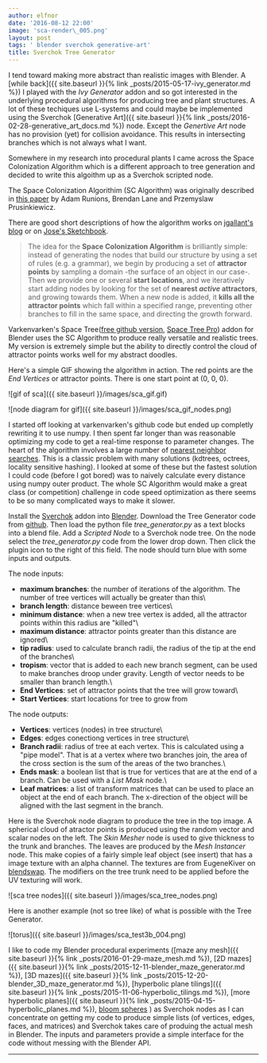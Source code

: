 ```yaml
---
author: elfnor
date: '2016-08-12 22:00'
image: 'sca-render\_005.png'
layout: post
tags: ' blender sverchok generative-art'
title: Sverchok Tree Generator
---
```


I tend toward making more abstract than realistic images with Blender. A [while back]({{ site.baseurl }}{% link _posts/2015-05-17-ivy_generator.md %}) I played with the *Ivy Generator* addon and so got interested in the underlying procedural algorithms for producing tree and plant structures. A lot of these techiques use L-systems and could maybe be implemented using the Sverchok [Generative Art]({{ site.baseurl }}{% link _posts/2016-02-28-generative_art_docs.md %}) node. Except the *Genertive Art* node has no provision (yet) for collision avoidance. This results in intersecting branches which is not always what I want.

Somewhere in my research into procedural plants I came across the Space Colonization Algorithm which is a different approach to tree generation and decided to write this algoithm up as a Sverchok scripted node.

The Space Colonization Algorithim (SC Algorithm) was originally described in [this paper](http://www.academia.edu/download/46349919/colonization.egwnp2007.pdf) by Adam Runions, Brendan Lane and Przemyslaw Prusinkiewicz.

There are good short descriptions of how the algorithm works on [jgallant\'s blog](http://www.jgallant.com/procedurally-generating-trees-with-space-colonization-algorithm-in-xna/) or on [Jose\'s Sketchbook](Jose's%20Sketchbook).

> The idea for the **Space Colonization Algorithm** is brilliantly simple: instead of generating the nodes that build our structure by using a set of rules (e.g. a grammar), we begin by producing a set of **attractor points** by sampling a domain -the surface of an object in our case-. Then we provide one or several **start locations**, and we iteratively start adding nodes by looking for the set of **nearest *active* attractors**, and growing towards them. When a new node is added, it **kills all the attractor points** which fall within a specified range, preventing other branches to fill in the same space, and directing the growth forward.

Varkenvarken\'s Space Tree([free github version](https://github.com/varkenvarken/spacetree), [Space Tree Pro](https://cgcookiemarkets.com/all-products/space-tree-pro/)) addon for Blender uses the SC Algorithm to produce really versatile and realistic trees. My version is extremely simple but the ability to directly control the cloud of attractor points works well for my abstract doodles.

Here\'s a simple GIF showing the algorithm in action. The red points are the *End Vertices* or attractor points. There is one start point at (0, 0, 0).

![gif of sca]({{ site.baseurl }}/images/sca_gif.gif)

![node diagram for gif]({{ site.baseurl }}/images/sca_gif_nodes.png)

I started off looking at varkenvarken\'s github code but ended up completly rewriting it to use numpy. I then spent far longer than was reasonable optimizing my code to get a real-time response to parameter changes. The heart of the algorithm involves a large number of [nearest neighbor searches](https://en.wikipedia.org/wiki/Nearest_neighbor_search). This is a classic problem with many solutions (kdtrees, octrees, locality sensitive hashing). I looked at some of these but the fastest solution I could code (before I got bored) was to naively calculate every distance using numpy outer product. The whole SC Algorithm would make a great class (or competition) challenge in code speed optimization as there seems to be so many complicated ways to make it slower.

Install the [Sverchok](http://nikitron.cc.ua/sverchok_en.html) addon into [Blender](https://www.blender.org/). Download the Tree Generator code from [github](https://github.com/elfnor/spacetree-sverchok). Then load the python file *tree\_generator.py* as a text blocks into a blend file. Add a *Scripted Node* to a Sverchok node tree. On the node select the *tree\_generator.py* code from the lower drop down. Then click the plugin icon to the right of this field. The node should turn blue with some inputs and outputs.

The node inputs:

-   **maximum branches**: the number of iterations of the algorithm. The number of tree vertices will actually be greater than this\
-   **branch length**: distance beween tree vertices\
-   **minimum distance**: when a new tree vertex is added, all the attractor points within this radius are \"killed\"\
-   **maximum distance**: attractor points greater than this distance are ignored\
-   **tip radius**: used to calculate branch radii, the radius of the tip at the end of the branches\
-   **tropism**: vector that is added to each new branch segment, can be used to make branches droop under gravity. Length of vector needs to be smaller than branch length.\
-   **End Vertices**: set of attractor points that the tree will grow toward\
-   **Start Vertices**: start locations for tree to grow from

The node outputs:

-   **Vertices**: vertices (nodes) in tree structure\
-   **Edges**: edges conectiong vertices in tree structure\
-   **Branch radii**: radius of tree at each vertex. This is calculated using a \"pipe model\". That is at a vertex where two branches join, the area of the cross section is the sum of the areas of the two branches.\
-   **Ends mask**: a boolean list that is true for vertices that are at the end of a branch. Can be used with a *List Mask* node.\
-   **Leaf matrices**: a list of transform matrices that can be used to place an object at the end of each branch. The x-direction of the object will be aligned with the last segment in the branch.

Here is the Sverchok node diagram to produce the tree in the top image. A spherical cloud of atractor points is produced using the random vector and scalar nodes on the left. The *Skin Mesher* node is used to give thickness to the trunk and branches. The leaves are produced by the *Mesh Instancer* node. This make copies of a fairly simple leaf object (see insert) that has a image texture with an alpha channel. The textures are from EugeneKiver on [blendswap](http://www.blendswap.com/blends/view/59269). The modifiers on the tree trunk need to be applied before the UV texturing will work.

![sca tree nodes]({{ site.baseurl }}/images/sca_tree_nodes.png)

Here is another example (not so tree like) of what is possible with the Tree Generator.

![torus]({{ site.baseurl }}/images/sca_test3b_004.png)

I like to code my Blender procedural experiments ([maze any mesh]({{ site.baseurl }}{% link _posts/2016-01-29-maze_mesh.md %}), [2D mazes]({{ site.baseurl }}{% link _posts/2015-12-11-blender_maze_generator.md %}), [3D mazes]({{ site.baseurl }}{% link _posts/2015-12-20-blender_3D_maze_generator.md %}), [hyperbolic plane tilings]({{ site.baseurl }}{% link _posts/2015-11-06-hyperbolic_tilings.md %}), [more hyperbolic planes]({{ site.baseurl }}{% link _posts/2015-04-15-hyperbolic_planes.md %}), [bloom spheres](%7Bfilename%7D) ) as Sverchok nodes as I can concentrate on getting my code to produce simple lists (of vertices, edges, faces, and matrices) and Sverchok takes care of produing the actual mesh in Blender. The inputs and parameters provide a simple interface for the code without messing with the Blender API.

------------------------------------------------------------------------
